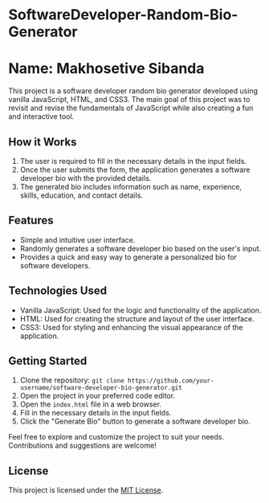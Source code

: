 # SoftwareDeveloper-Random-Bio-Generator
# Name: **Makhosetive Sibanda**
This project is a software developer random bio generator developed using vanilla JavaScript, HTML, and CSS3. The main goal of this project was to revisit and revise the fundamentals of JavaScript while also creating a fun and interactive tool.

## How it Works

1. The user is required to fill in the necessary details in the input fields.
2. Once the user submits the form, the application generates a software developer bio with the provided details.
3. The generated bio includes information such as name, experience, skills, education, and contact details.

## Features

- Simple and intuitive user interface.
- Randomly generates a software developer bio based on the user's input.
- Provides a quick and easy way to generate a personalized bio for software developers.

## Technologies Used

- Vanilla JavaScript: Used for the logic and functionality of the application.
- HTML: Used for creating the structure and layout of the user interface.
- CSS3: Used for styling and enhancing the visual appearance of the application.

## Getting Started

1. Clone the repository: `git clone https://github.com/your-username/software-developer-bio-generator.git`
2. Open the project in your preferred code editor.
3. Open the `index.html` file in a web browser.
4. Fill in the necessary details in the input fields.
5. Click the "Generate Bio" button to generate a software developer bio.

Feel free to explore and customize the project to suit your needs. Contributions and suggestions are welcome!

## License

This project is licensed under the [MIT License](https://opensource.org/licenses/MIT).
